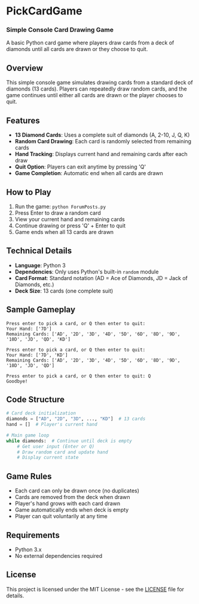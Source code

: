 # PickCardGame
### Simple Console Card Drawing Game

A basic Python card game where players draw cards from a deck of diamonds until all cards are drawn or they choose to quit.

## Overview

This simple console game simulates drawing cards from a standard deck of diamonds (13 cards). Players can repeatedly draw random cards, and the game continues until either all cards are drawn or the player chooses to quit.

## Features

- **13 Diamond Cards**: Uses a complete suit of diamonds (A, 2-10, J, Q, K)
- **Random Card Drawing**: Each card is randomly selected from remaining cards
- **Hand Tracking**: Displays current hand and remaining cards after each draw
- **Quit Option**: Players can exit anytime by pressing 'Q'
- **Game Completion**: Automatic end when all cards are drawn

## How to Play

1. Run the game: `python ForumPosts.py`
2. Press Enter to draw a random card
3. View your current hand and remaining cards
4. Continue drawing or press 'Q' + Enter to quit
5. Game ends when all 13 cards are drawn

## Technical Details

- **Language**: Python 3
- **Dependencies**: Only uses Python's built-in `random` module
- **Card Format**: Standard notation (AD = Ace of Diamonds, JD = Jack of Diamonds, etc.)
- **Deck Size**: 13 cards (one complete suit)

## Sample Gameplay

```
Press enter to pick a card, or Q then enter to quit:
Your Hand: ['7D']
Remaining Cards: ['AD', '2D', '3D', '4D', '5D', '6D', '8D', '9D', '10D', 'JD', 'QD', 'KD']

Press enter to pick a card, or Q then enter to quit:
Your Hand: ['7D', 'KD']
Remaining Cards: ['AD', '2D', '3D', '4D', '5D', '6D', '8D', '9D', '10D', 'JD', 'QD']

Press enter to pick a card, or Q then enter to quit: Q
Goodbye!
```

## Code Structure

```python
# Card deck initialization
diamonds = ["AD", "2D", "3D", ..., "KD"]  # 13 cards
hand = []  # Player's current hand

# Main game loop
while diamonds:  # Continue until deck is empty
    # Get user input (Enter or Q)
    # Draw random card and update hand
    # Display current state
```

## Game Rules

- Each card can only be drawn once (no duplicates)
- Cards are removed from the deck when drawn
- Player's hand grows with each card drawn
- Game automatically ends when deck is empty
- Player can quit voluntarily at any time

## Requirements

- Python 3.x
- No external dependencies required

## License

This project is licensed under the MIT License - see the [LICENSE](LICENSE) file for details.
